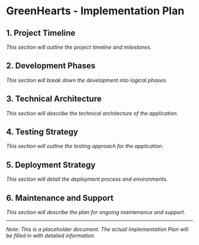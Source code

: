 # GreenHearts - Implementation Plan

## 1. Project Timeline
*This section will outline the project timeline and milestones.*

## 2. Development Phases
*This section will break down the development into logical phases.*

## 3. Technical Architecture
*This section will describe the technical architecture of the application.*

## 4. Testing Strategy
*This section will outline the testing approach for the application.*

## 5. Deployment Strategy
*This section will detail the deployment process and environments.*

## 6. Maintenance and Support
*This section will describe the plan for ongoing maintenance and support.*

---

*Note: This is a placeholder document. The actual Implementation Plan will be filled in with detailed information.* 